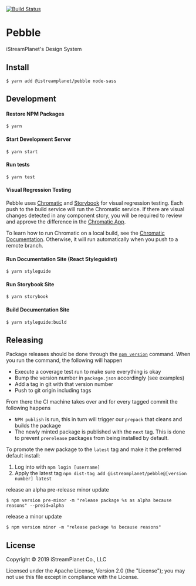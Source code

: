 [![Build Status](https://travis-ci.com/iStreamPlanet/pebble.svg?token=ob5GGxyPdck69sbiTyH4&branch=master)](https://travis-ci.com/iStreamPlanet/pebble)

# Pebble

iStreamPlanet's Design System

## Install

```shell
$ yarn add @istreamplanet/pebble node-sass
```

## Development

#### Restore NPM Packages

```shell
$ yarn
```

#### Start Development Server

```shell
$ yarn start
```

#### Run tests

```shell
$ yarn test
```

#### Visual Regression Testing

Pebble uses [Chromatic](https://www.chromaticqa.com) and [Storybook](https://storybook.js.org/) for visual regression testing. Each push to the build service will run the Chromatic service. If there are visual changes detected in any component story, you will be required to review and approve the difference in the [Chromatic App](https://www.chromaticqa.com/builds?appId=5c893af34635b40020991b72).

To learn how to run Chromatic on a local build, see the [Chromatic Documentation](http://docs.chromaticqa.com/test). Otherwise, it will run automatically when you push to a remote branch.


#### Run Documentation Site (React Styleguidist)

```shell
$ yarn styleguide
```

#### Run Storybook Site

```shell
$ yarn storybook
```

#### Build Documentation Site

```shell
$ yarn styleguide:build
```

## Releasing

Package releases should be done through the [`npm version`](https://docs.npmjs.com/cli/version.html) command. When you run the command, the following will happen
* Execute a coverage test run to make sure everything is okay
* Bump the version number in `package.json` accordingly (see examples)
* Add a tag in git with that version number
* Push to git origin including tags

From there the CI machine takes over and for every tagged commit the following happens
* `NPM publish` is run, this in turn will trigger our `prepack` that cleans and builds the package
* The newly minted package is published with the `next` tag. This is done to prevent `prerelease` packages from being installed by default.

To promote the new package to the `latest` tag and make it the preferred default install:

1. Log into with `npm login [username]`
2. Apply the latest tag `npm dist-tag add @istreamplanet/pebble@[version number] latest`

release an alpha pre-release minor update
```shell
$ npm version pre-minor -m "release package %s as alpha because reasons" --preid=alpha
```

release a minor update
```shell
$ npm version minor -m "release package %s because reasons"
```

## License

Copyright &copy; 2019 iStreamPlanet Co., LLC

Licensed under the Apache License, Version 2.0 (the "License"); you may not use this file except in compliance with the License.

